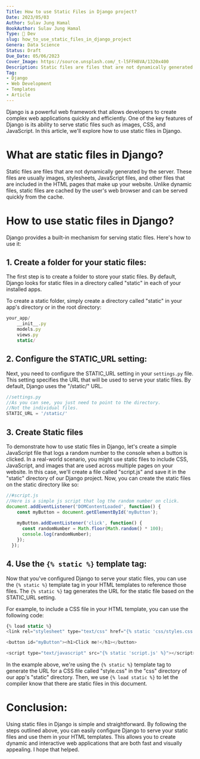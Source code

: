 ```yaml
---
Title: How to use Static Files in Django project?
Date: 2023/05/03
Author: Sulav Jung Hamal
BookAuthor: Sulav Jung Hamal
Type: 🎒 Dev
slug: how_to_use_static_files_in_django_project
Genera: Data Science
Status: Draft
Due_Date: 05/06/2023
Cover_Image: https://source.unsplash.com/_t-l5FFH8VA/1320x400
Description: Static files are files that are not dynamically generated by the server. These files are usually images, stylesheets, JavaScript files, and other files that are included in the HTML pages that make up your website. Unlike dynamic files, static files are cached by the user's web browser and can be served quickly from the cache.
Tag:
- Django
- Web Development
- Templates
- Article
---
```


Django is a powerful web framework that allows developers to create complex web applications quickly and efficiently. One of the key features of Django is its ability to serve static files such as images, CSS, and JavaScript. In this article, we'll explore how to use static files in Django.

# What are static files in Django?

Static files are files that are not dynamically generated by the server. These files are usually images, stylesheets, JavaScript files, and other files that are included in the HTML pages that make up your website. Unlike dynamic files, static files are cached by the user's web browser and can be served quickly from the cache.

# How to use static files in Django?

Django provides a built-in mechanism for serving static files. Here's how to use it:

## 1.  Create a folder for your static files:

The first step is to create a folder to store your static files. By default, Django looks for static files in a directory called "static" in each of your installed apps.

To create a static folder, simply create a directory called "static" in your app's directory or in the root directory:

```js
your_app/
    __init__.py
    models.py
    views.py
    static/
```


## 2.  Configure the STATIC_URL setting:

Next, you need to configure the STATIC_URL setting in your `settings.py` file. This setting specifies the URL that will be used to serve your static files. By default, Django uses the "/static/" URL.


```js
//settings.py
//As you can see, you just need to point to the directory. 
//Not the individual files. 
STATIC_URL = '/static/'
```

## 3. Create Static files
To demonstrate how to use static files in Django, let's create a simple JavaScript file that logs a random number to the console when a button is clicked. In a real-world scenario, you might use static files to include CSS, JavaScript, and images that are used across multiple pages on your website. In this case, we'll create a file called "script.js" and save it in the "static" directory of our Django project. Now, you can create the static files on the static directory like so: 
```js
//#script.js
//Here is a simple js script that log the random number on click. 
document.addEventListener('DOMContentLoaded', function() {
	const myButton = document.getElementById('myButton');
  
	myButton.addEventListener('click', function() {
	  const randomNumber = Math.floor(Math.random() * 100);
	  console.log(randomNumber);
	});
  });
```

## 4.  Use the `{% static %}` template tag:

Now that you've configured Django to serve your static files, you can use the `{% static %}` template tag in your HTML templates to reference those files. The `{% static %}` tag generates the URL for the static file based on the STATIC_URL setting.

For example, to include a CSS file in your HTML template, you can use the following code:

```js
{% load static %} 
<link rel="stylesheet" type="text/css" href="{% static 'css/styles.css' %}">

<button id="myButton"><h1>Click me!</h1></button>

<script type="text/javascript" src="{% static 'script.js' %}"></script>
```

In the example above, we're using the `{% static %}` template tag to generate the URL for a CSS file called "style.css" in the "css" directory of our app's "static" directory. Then, we use `{% load static %}` to let the compiler know that there are static files in this document. 

# Conclusion:
Using static files in Django is simple and straightforward. By following the steps outlined above, you can easily configure Django to serve your static files and use them in your HTML templates. This allows you to create dynamic and interactive web applications that are both fast and visually appealing. I hope that helped. 